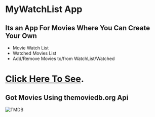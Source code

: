 # MyWatchList App

## Its an App For Movies Where You Can Create Your Own 
- Movie Watch List
- Watched Movies List
- Add/Remove Movies to/from WatchList/Watched

# [Click Here To See](https://mywatchlist-react.netlify.app/).

## Got Movies Using themoviedb.org Api
![TMDB](https://www.themoviedb.org/assets/2/v4/logos/v2/blue_long_1-8ba2ac31f354005783fab473602c34c3f4fd207150182061e425d366e4f34596.svg)




